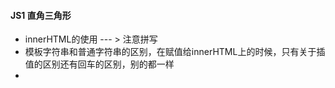 #### JS1 直角三角形

- innerHTML的使用 --- > 注意拼写
- 模板字符串和普通字符串的区别，在赋值给innerHTML上的时候，只有关于插值的区别还有回车的区别，别的都一样
- 